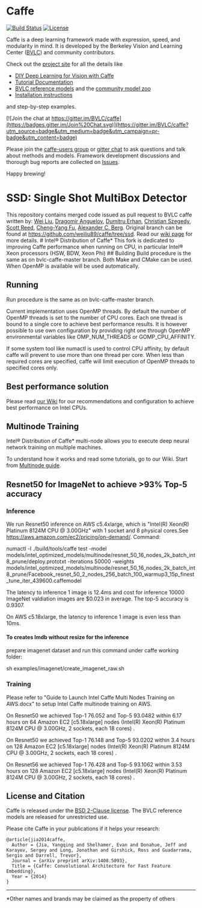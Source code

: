 # Caffe
[![Build Status](https://travis-ci.org/BVLC/caffe.svg?branch=master)](https://travis-ci.org/BVLC/caffe)
[![License](https://img.shields.io/badge/license-BSD-blue.svg)](LICENSE)

Caffe is a deep learning framework made with expression, speed, and modularity in mind.
It is developed by the Berkeley Vision and Learning Center ([BVLC](http://bvlc.eecs.berkeley.edu)) and community contributors.

Check out the [project site](http://caffe.berkeleyvision.org) for all the details like
- [DIY Deep Learning for Vision with Caffe](https://docs.google.com/presentation/d/1UeKXVgRvvxg9OUdh_UiC5G71UMscNPlvArsWER41PsU/edit#slide=id.p)
- [Tutorial Documentation](http://caffe.berkeleyvision.org/tutorial/)
- [BVLC reference models](http://caffe.berkeleyvision.org/model_zoo.html) and the [community model zoo](https://github.com/BVLC/caffe/wiki/Model-Zoo)
- [Installation instructions](https://github.com/intel/caffe/wiki/Installation)

and step-by-step examples.

[![Join the chat at https://gitter.im/BVLC/caffe](https://badges.gitter.im/Join%20Chat.svg)](https://gitter.im/BVLC/caffe?utm_source=badge&utm_medium=badge&utm_campaign=pr-badge&utm_content=badge)

Please join the [caffe-users group](https://groups.google.com/forum/#!forum/caffe-users) or [gitter chat](https://gitter.im/BVLC/caffe) to ask questions and talk about methods and models.
Framework development discussions and thorough bug reports are collected on [Issues](https://github.com/BVLC/caffe/issues).

Happy brewing!


# SSD: Single Shot MultiBox Detector
This repository contains merged code issued as pull request to BVLC caffe written by:
[Wei Liu](http://www.cs.unc.edu/~wliu/), [Dragomir Anguelov](https://www.linkedin.com/in/dragomiranguelov), [Dumitru Erhan](http://research.google.com/pubs/DumitruErhan.html), [Christian Szegedy](http://research.google.com/pubs/ChristianSzegedy.html), [Scott Reed](http://www-personal.umich.edu/~reedscot/), [Cheng-Yang Fu](http://www.cs.unc.edu/~cyfu/), [Alexander C. Berg](http://acberg.com).  Original branch can be found at https://github.com/weiliu89/caffe/tree/ssd.  Read our [wiki page](https://github.com/intel/caffe/wiki/SSD:-Single-Shot-MultiBox-Detector) for more details.  # Intel® Distribution of Caffe* This fork is dedicated to improving Caffe performance when running on CPU, in particular Intel® Xeon processors (HSW, BDW, Xeon Phi) ## Building Build procedure is the same as on bvlc-caffe-master branch. Both Make and CMake can be used.
When OpenMP is available will be used automatically.

## Running
Run procedure is the same as on bvlc-caffe-master branch.

Current implementation uses OpenMP threads. By default the number of OpenMP threads is set
to the number of CPU cores. Each one thread is bound to a single core to achieve best
performance results. It is however possible to use own configuration by providing right
one through OpenMP environmental variables like OMP_NUM_THREADS or GOMP_CPU_AFFINITY.

If some system tool like numactl is used to control CPU affinity, by default caffe will prevent
to use more than one thread per core. When less than required cores are specified, caffe will
limit execution of OpenMP threads to specified cores only.

## Best performance solution
Please read [our Wiki](https://github.com/intel/caffe/wiki/Recommendations-to-achieve-best-performance) for our recommendations and configuration to achieve best performance on Intel CPUs. 

## Multinode Training
Intel® Distribution of Caffe* multi-node allows you to execute deep neural network training on multiple machines.

To understand how it works and read some tutorials, go to our Wiki. Start from [Multinode guide](https://github.com/intel/caffe/wiki/Multinode-guide).

## Resnet50 for ImageNet to achieve >93% Top-5 accuracy 
### Inference
We run Resnet50 inference on AWS c5.4xlarge, which is "Intel(R) Xeon(R) Platinum 8124M CPU @ 3.00GHz" with 1 socket and 8 physical cores.See https://aws.amazon.com/ec2/pricing/on-demand/. Command:

   numactl -l ./build/tools/caffe test -model models/intel_optimized_models/multinode/resnet_50_16_nodes_2k_batch_int8_prune/deploy.prototxt -iterations 50000 -weights models/intel_optimized_models/multinode/resnet_50_16_nodes_2k_batch_int8_prune/Facebook_resnet_50_2_nodes_256_batch_100_warmup3_15p_finest_tune_iter_439600.caffemodel

The latency to inference 1 image is 12.4ms and cost for inference 10000 ImageNet valdiation images are $0.023 in average. The top-5 accuracy is 0.9307. 

On AWS c5.18xlarge, the latency to inference 1 image is even less than 10ms.

#### To creates lmdb without resize for the inference
   prepare imagenet dataset and run this command under caffe working folder:
 
   sh examples/imagenet/create_imagenet_raw.sh

### Training
Please refer to "Guide to Launch Intel Caffe Multi Nodes Training on AWS.docx" to setup Intel Caffe multinode training on AWS. 

On Resnet50 we achieved Top-1 76.052 and Top-5 93.0482 within 6.17 hours on 64 Amazon EC2 [c5.18xlarge] nodes (Intel(R) Xeon(R) Platinum 8124M CPU @ 3.00GHz, 2 sockets, each 18 cores) .

On Resnet50 we achieved Top-1 76.148 and Top-5 93.0202 within 3.4 hours on 128 Amazon EC2 [c5.18xlarge] nodes (Intel(R) Xeon(R) Platinum 8124M CPU @ 3.00GHz, 2 sockets, each 18 cores) .

On Resnet56 we achieved Top-1 76.428 and Top-5 93.1062 within 3.53 hours on 128 Amazon EC2 [c5.18xlarge] nodes (Intel(R) Xeon(R) Platinum 8124M CPU @ 3.00GHz, 2 sockets, each 18 cores) .

## License and Citation
Caffe is released under the [BSD 2-Clause license](https://github.com/BVLC/caffe/blob/master/LICENSE).
The BVLC reference models are released for unrestricted use.

Please cite Caffe in your publications if it helps your research:

    @article{jia2014caffe,
      Author = {Jia, Yangqing and Shelhamer, Evan and Donahue, Jeff and Karayev, Sergey and Long, Jonathan and Girshick, Ross and Guadarrama, Sergio and Darrell, Trevor},
      Journal = {arXiv preprint arXiv:1408.5093},
      Title = {Caffe: Convolutional Architecture for Fast Feature Embedding},
      Year = {2014}
    }

***
 *Other names and brands may be claimed as the property of others



